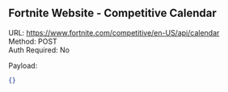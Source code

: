 ## Fortnite Website - Competitive Calendar

URL: https://www.fortnite.com/competitive/en-US/api/calendar \
Method: POST \
Auth Required: No

Payload:

```json
{}
```
